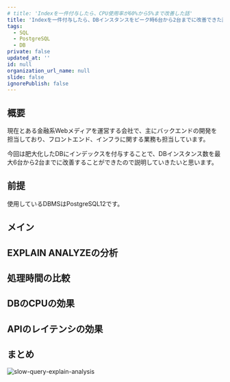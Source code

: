 ```yaml
---
# title: 'Indexを一件付与したら、CPU使用率が60%から5%まで改善した話'
title: 'Indexを一件付与したら、DBインスタンスをピーク時6台から2台までに改善できた話'
tags:
  - SQL
  - PostgreSQL
  - DB
private: false
updated_at: ''
id: null
organization_url_name: null
slide: false
ignorePublish: false
---
```

## 概要

現在とある金融系Webメディアを運営する会社で、主にバックエンドの開発を担当しており、フロントエンド、インフラに関する業務も担当しています。

今回は肥大化したDBにインデックスを付与することで、DBインスタンス数を最大6台から2台までに改善することができたので説明していきたいと思います。

## 前提

使用しているDBMSはPostgreSQL12です。

## メイン

## EXPLAIN ANALYZEの分析

## 処理時間の比較

## DBのCPUの効果

## APIのレイテンシの効果

## まとめ

![slow-query-explain-analysis](slow-query-query-plan.png)